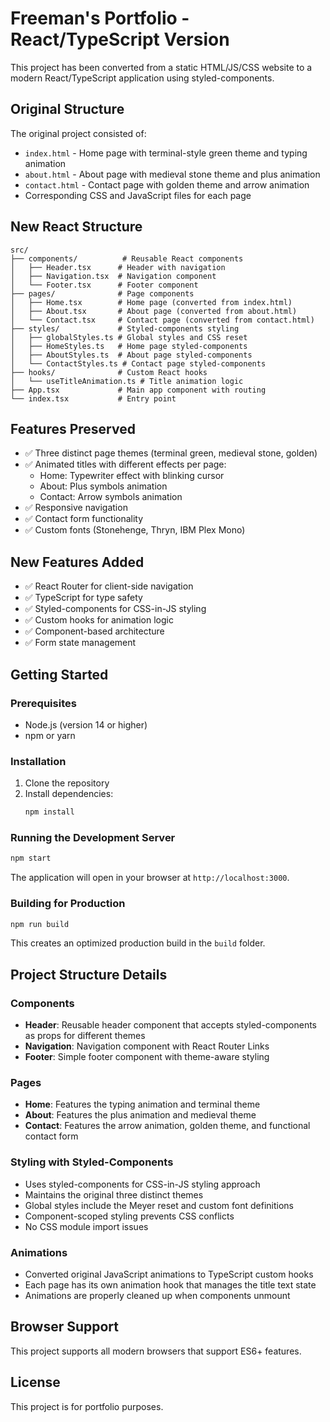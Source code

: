# Freeman's Portfolio - React/TypeScript Version

This project has been converted from a static HTML/JS/CSS website to a modern React/TypeScript application using styled-components.

## Original Structure
The original project consisted of:
- `index.html` - Home page with terminal-style green theme and typing animation
- `about.html` - About page with medieval stone theme and plus animation
- `contact.html` - Contact page with golden theme and arrow animation
- Corresponding CSS and JavaScript files for each page

## New React Structure
```
src/
├── components/          # Reusable React components
│   ├── Header.tsx      # Header with navigation
│   ├── Navigation.tsx  # Navigation component
│   └── Footer.tsx      # Footer component
├── pages/              # Page components
│   ├── Home.tsx        # Home page (converted from index.html)
│   ├── About.tsx       # About page (converted from about.html)
│   └── Contact.tsx     # Contact page (converted from contact.html)
├── styles/             # Styled-components styling
│   ├── globalStyles.ts # Global styles and CSS reset
│   ├── HomeStyles.ts   # Home page styled-components
│   ├── AboutStyles.ts  # About page styled-components
│   └── ContactStyles.ts # Contact page styled-components
├── hooks/              # Custom React hooks
│   └── useTitleAnimation.ts # Title animation logic
├── App.tsx             # Main app component with routing
└── index.tsx           # Entry point
```

## Features Preserved
- ✅ Three distinct page themes (terminal green, medieval stone, golden)
- ✅ Animated titles with different effects per page:
  - Home: Typewriter effect with blinking cursor
  - About: Plus symbols animation
  - Contact: Arrow symbols animation
- ✅ Responsive navigation
- ✅ Contact form functionality
- ✅ Custom fonts (Stonehenge, Thryn, IBM Plex Mono)

## New Features Added
- ✅ React Router for client-side navigation
- ✅ TypeScript for type safety
- ✅ Styled-components for CSS-in-JS styling
- ✅ Custom hooks for animation logic
- ✅ Component-based architecture
- ✅ Form state management

## Getting Started

### Prerequisites
- Node.js (version 14 or higher)
- npm or yarn

### Installation
1. Clone the repository
2. Install dependencies:
   ```bash
   npm install
   ```

### Running the Development Server
```bash
npm start
```
The application will open in your browser at `http://localhost:3000`.

### Building for Production
```bash
npm run build
```
This creates an optimized production build in the `build` folder.

## Project Structure Details

### Components
- **Header**: Reusable header component that accepts styled-components as props for different themes
- **Navigation**: Navigation component with React Router Links
- **Footer**: Simple footer component with theme-aware styling

### Pages
- **Home**: Features the typing animation and terminal theme
- **About**: Features the plus animation and medieval theme  
- **Contact**: Features the arrow animation, golden theme, and functional contact form

### Styling with Styled-Components
- Uses styled-components for CSS-in-JS styling approach
- Maintains the original three distinct themes
- Global styles include the Meyer reset and custom font definitions
- Component-scoped styling prevents CSS conflicts
- No CSS module import issues

### Animations
- Converted original JavaScript animations to TypeScript custom hooks
- Each page has its own animation hook that manages the title text state
- Animations are properly cleaned up when components unmount

## Browser Support
This project supports all modern browsers that support ES6+ features.

## License
This project is for portfolio purposes. 